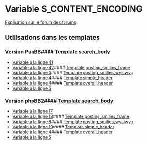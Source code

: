 # Variable S_CONTENT_ENCODING
[Explication sur le forum des forums](http://forum.forumactif.com/t294113-listing-des-variables#S_CONTENT_ENCODING)
## Utilisations dans les templates
### Version PunBB#### [Template search_body](punbb/search_body.md)
* [Variable à la ligne 41](../punbb/search_body.tpl#L41)
* [Variable à la ligne 42](../punbb/search_body.tpl#L42)#### [Template posting_smilies_frame](punbb/posting_smilies_frame.md)
* [Variable à la ligne 5](../punbb/posting_smilies_frame.tpl#L5)#### [Template posting_smilies_wysiwyg](punbb/posting_smilies_wysiwyg.md)
* [Variable à la ligne 4](../punbb/posting_smilies_wysiwyg.tpl#L4)#### [Template simple_header](punbb/simple_header.md)
* [Variable à la ligne 4](../punbb/simple_header.tpl#L4)#### [Template overall_header](punbb/overall_header.md)
* [Variable à la ligne 5](../punbb/overall_header.tpl#L5)
### Version phpBB2#### [Template search_body](subsilver/search_body.md)
* [Variable à la ligne 17](../subsilver/search_body.tpl#L17)
* [Variable à la ligne 18](../subsilver/search_body.tpl#L18)#### [Template posting_smilies_frame](subsilver/posting_smilies_frame.md)
* [Variable à la ligne 8](../subsilver/posting_smilies_frame.tpl#L8)#### [Template posting_smilies_wysiwyg](subsilver/posting_smilies_wysiwyg.md)
* [Variable à la ligne 10](../subsilver/posting_smilies_wysiwyg.tpl#L10)#### [Template simple_header](subsilver/simple_header.md)
* [Variable à la ligne 4](../subsilver/simple_header.tpl#L4)#### [Template overall_header](subsilver/overall_header.md)
* [Variable à la ligne 5](../subsilver/overall_header.tpl#L5)
